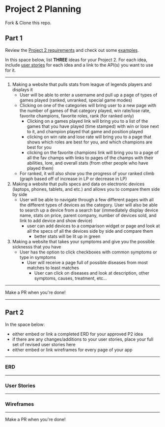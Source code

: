 # Project 2 Planning

Fork & Clone this repo.

## Part 1

Review the [Project 2 requirements](https://tmdarneille.gitbook.io/sei-ga-sea/11-projects/project-2#project-feedback-evaluation) and check out some [examples](https://www.google.com/url?q=https://tmdarneille.gitbook.io/sei-ga-sea/11-projects/past-projects/project2&sa=D&source=calendar&ust=1597596784944000&usg=AOvVaw1ihTzKFunxKsL2f6sIYdlC).

In this space below, list **THREE** ideas for your Project 2. For each idea, include [user stories](https://revelry.co/user-stories-that-dont-suck/) for each idea and a link to the API(s) you want to use for it.

--------------------------------------------------------
1. Making a website that pulls stats from league of legends players and displays it
    - User will be able to enter a username and pull up a page of types of games played (ranked, unranked, special game modes)
    - Clicking on one of the categories will bring user to a new page with the number of games of that category played, win rate/lose rate, favorite champions, favorite roles, rank (for ranked only)
        - Clicking on a games played link will bring you to a list of the games that you have played (time stamped) with win or lose next to it, and champion played that game and position played
        - clicking on win rate and lose rate will bring you to a page that shows which roles are best for you, and which champions are best for you
        - clicking on the favorite champions link will bring you to a page of all the fav champs with links to pages of the champs with their abilities, lore, and overall stats (from other people who have played them)
    - For ranked, it will also show you the progress of your ranked climb (graph based off of increase in LP or decrease in LP)
2. Making a website that pulls specs and data on electronic devices (laptops, phones, tablets, and etc.) and allows you to compare them side by side
    - User will be able to navigate through a few different pages with all the different types of devices as the category. User will also be able to search up a device from a search bar (immediately display device name, stats on price, parent company, number of devices sold, and link to add device and show device)
        - user can add devices to a comparison widget or page and look at all the specs of all the devices side by side and compare them
            - better stats will be lit up in green
3. Making a website that takes your symptoms and give you the possible sicknesss that you have
    - User has the option to click checkboxes with common symptoms or type in symptoms
        - User will receive a page full of possible diseases from most matches to least matches
            - User can click on diseases and look at description, other symptoms, causes, treatment, etc...
---------------------------------------------------------

Make a PR when you're done!

---

## Part 2

In the space below:
* either embed or link a completed ERD for your approved P2 idea
* if there are any changes/additions to your user stories, place your full set of revised user stories here
* either embed or link wireframes for every page of your app

----------------------------------------------------------
### ERD

----------------------------------------------------------
### User Stories

----------------------------------------------------------
### Wireframes

----------------------------------------------------------

Make a PR when you're done!
